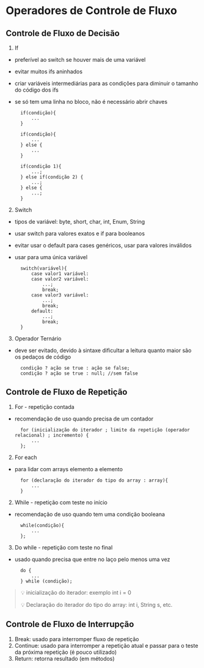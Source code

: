 # Operadores de Controle de Fluxo

## Controle de Fluxo de Decisão

1. If
- preferível ao switch se houver mais de uma variável
- evitar muitos ifs aninhados
- criar variáveis intermediárias para as condições para diminuir o tamanho do código dos ifs
- se só tem uma linha no bloco, não é necessário abrir chaves

        if(condição){
            ...
        }

        if(condição){
            ...
        } else {
            ...
        }

        if(condição 1){
            ...;
        } else if(condição 2) {
            ...;
        } else {
            ...;
        }

2. Switch
- tipos de variável: byte, short, char, int, Enum, String
- usar switch para valores exatos e if para booleanos
- evitar usar o default para cases genéricos, usar para valores inválidos
- usar para uma única variável 

        switch(variável){
            case valor1 variável:
            case valor2 variável:
                ...;
                break;
            case valor3 variável:
                ...;
                break;
            default:
                ...;
                break;
        }
3. Operador Ternário
- deve ser evitado, devido à sintaxe dificultar a leitura quanto maior são os pedaços de código

        condição ? ação se true : ação se false;
        condição ? ação se true : null; //sem false

## Controle de Fluxo de Repetição 

1. For - repetição contada
- recomendação de uso quando precisa de um contador

        for (inicialização do iterador ; limite da repetição (operador relacional) ; incremento) {
            ...
        };

2. For each 
- para lidar com arrays elemento a elemento

        for (declaração do iterador do tipo do array : array){
            ...
        }

2. While - repetição com teste no início
- recomendação de uso quando tem uma condição booleana
       
        while(condição){
            ...
        };
3. Do while - repetição com teste no final
- usado quando precisa que entre no laço pelo menos uma vez

        do {
            ...
        } while (condição);

> :bulb: inicialização do iterador: exemplo int i = 0
> 
> :bulb: Declaração do iterador do tipo do array: int i, String s, etc.

## Controle de Fluxo de Interrupção

1. Break: usado para interromper fluxo de repetição
2. Continue: usado para interromper a repetição atual e passar para o teste da próxima repetição (é pouco utilizado)
3. Return: retorna resultado (em métodos)
